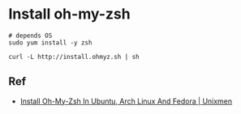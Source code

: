 # Install oh-my-zsh

```
# depends OS
sudo yum install -y zsh

curl -L http://install.ohmyz.sh | sh
```

## Ref

- [Install Oh-My-Zsh In Ubuntu, Arch Linux And Fedora | Unixmen](https://www.unixmen.com/install-oh-zsh-ubuntu-arch-linux-fedora/)
